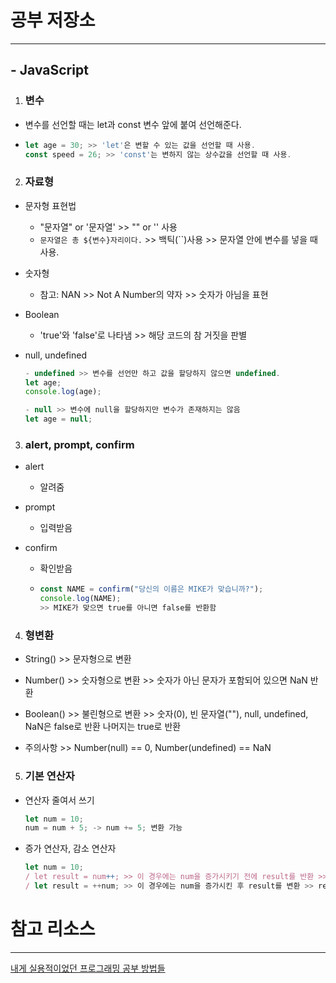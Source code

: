 # 공부 저장소
___

## - JavaScript

1. ### 변수
- 변수를 선언할 때는 let과 const 변수 앞에 붙여 선언해준다.
- ```js
  let age = 30; >> 'let'은 변할 수 있는 값을 선언할 때 사용.
  const speed = 26; >> 'const'는 변하지 않는 상수값을 선언할 때 사용. 
  ```
2. ### 자료형
- 문자형 표현법
  * "문자열" or '문자열' >> "" or '' 사용
  * `문자열은 총 ${변수}자리이다.` >> 백틱(``)사용 >> 문자열 안에 변수를 넣을 때 사용.

- 숫자형
  * 참고: NAN >> Not A Number의 약자 >> 숫자가 아님을 표현
 
- Boolean
  * 'true'와 'false'로 나타냄 >> 해당 코드의 참 거짓을 판별
 
- null, undefined
  ```js
  - undefined >> 변수를 선언만 하고 값을 할당하지 않으면 undefined.
  let age;
  console.log(age);

  - null >> 변수에 null을 할당하지만 변수가 존재하지는 않음
  let age = null;
  ```
3. ### alert, prompt, confirm
- alert
  - 알려줌

- prompt
  - 입력받음

- confirm 
  - 확인받음
  - ```js
    const NAME = confirm("당신의 이름은 MIKE가 맞습니까?");
    console.log(NAME); 
    >> MIKE가 맞으면 true를 아니면 false를 반환함
    ```
4. ### 형변환
- String() >> 문자형으로 변환
   
- Number() >> 숫자형으로 변환
              >> 숫자가 아닌 문자가 포함되어 있으면 NaN 반환
     
- Boolean() >> 불린형으로 변환
               >> 숫자(0), 빈 문자열(""), null, undefined, NaN은 false로 반환 나머지는 true로 반환

- 주의사항 >> Number(null) == 0, Number(undefined) == NaN

5. ### 기본 연산자
- 연산자 줄여서 쓰기
  ```js
  let num = 10;
  num = num + 5; -> num += 5; 변환 가능
  ```

- 증가 연산자, 감소 연산자
  ```js
  let num = 10;
  / let result = num++; >> 이 경우에는 num을 증가시키기 전에 result를 반환 >> result == 10.
  / let result = ++num; >> 이 경우에는 num을 증가시킨 후 result를 변환 >> result == 11.
  ```
  
# 참고 리소스
___

[내게 실용적이었던 프로그래밍 공부 방법들](https://velog.io/@city7310/%EB%82%B4%EA%B0%80-%EA%B3%B5%EB%B6%80%ED%95%98%EB%8A%94-%EB%B0%A9%EC%8B%9D)
